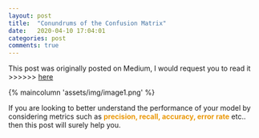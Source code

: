 ```yaml
---
layout: post
title:  "Conundrums of the Confusion Matrix"
date:   2020-04-10 17:04:01
categories: post
comments: true
---
```



This post was originally posted on Medium,
I would request you to read it >>>>>> [here](https://medium.com/convergeml/conundrums-of-the-confusion-matrix-2fa82293707a)

{% maincolumn 'assets/img/image1.png' %}

If you are looking to better understand the performance of your model by considering metrics such as <span style="color:#ea9808; font-weight: bold">precision, recall, accuracy, error rate</span> etc.. then this post will surely help you. 
